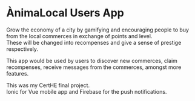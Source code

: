 # ÀnimaLocal Users App

Grow the economy of a city by gamifying and encouraging people to buy from the local commerces in exchange of points and level.  
These will be changed into recompenses and give a sense of prestige respectively.  

This app would be used by users to discover new commerces, claim recompenses, receive messages from the commerces, amongst more features.  

This was my CertHE final project.  
Ionic for Vue mobile app and Firebase for the push notifications.
